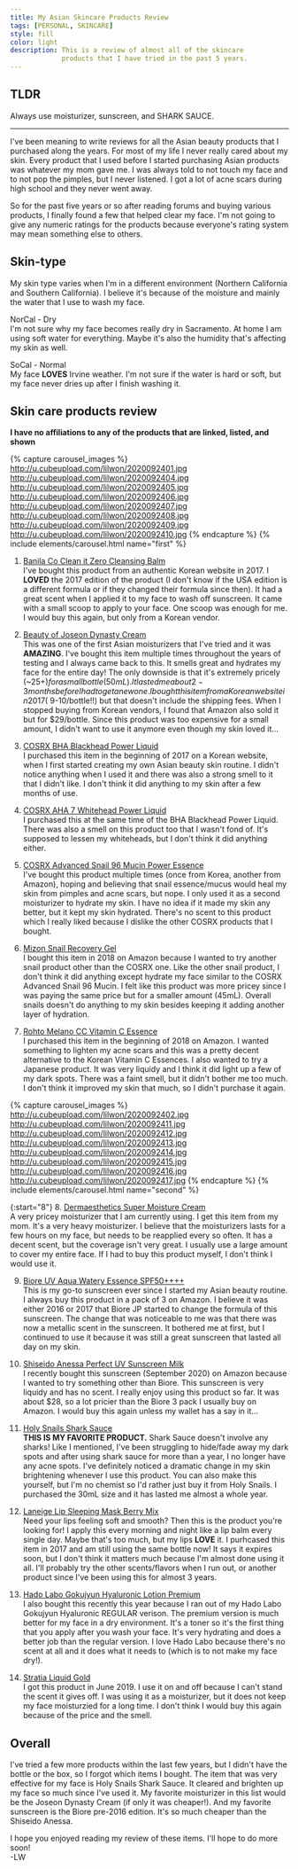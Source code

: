 ```yaml
---
title: My Asian Skincare Products Review
tags: [PERSONAL, SKINCARE]
style: fill 
color: light 
description: This is a review of almost all of the skincare
             products that I have tried in the past 5 years.
---
```


## TLDR 

Always use moisturizer, sunscreen, and SHARK SAUCE.

---

I've been meaning to write reviews for all the Asian beauty products that I purchased
along the years. For most of my life I never really cared about my skin. Every product
that I used before I started purchasing Asian products was whatever my mom gave me. I
was always told to not touch my face and to not pop the pimples, but I never listened.
I got a lot of acne scars during high school and they never went away. 

So for the past five years or so after reading forums and buying various products, I 
finally found a few that helped clear my face. I'm not going to give any numeric 
ratings for the products because everyone's rating system may mean something else
to others.

## Skin-type
My skin type varies when I'm in a different environment (Northern California 
and Southern California). I believe it's because of the moisture and mainly the water
that I use to wash my face. <br> 

NorCal - Dry <br>
I'm not sure why my face becomes really dry in Sacramento. At home I am using soft water
for everything. Maybe it's also the humidity that's affecting my skin as well.  

SoCal - Normal  <br>
My face **LOVES** Irvine weather. I'm not sure if the water is hard or soft, but my
face never dries up after I finish washing it.  


## Skin care products review

**I have no affiliations to any of the products that are linked, listed, and shown** 

{% capture carousel_images %}
http://u.cubeupload.com/lilwon/2020092401.jpg
http://u.cubeupload.com/lilwon/2020092404.jpg
http://u.cubeupload.com/lilwon/2020092405.jpg
http://u.cubeupload.com/lilwon/2020092406.jpg
http://u.cubeupload.com/lilwon/2020092407.jpg
http://u.cubeupload.com/lilwon/2020092408.jpg
http://u.cubeupload.com/lilwon/2020092409.jpg
http://u.cubeupload.com/lilwon/2020092410.jpg
{% endcapture %}
{% include elements/carousel.html name="first" %}

1. [Banila Co Clean it Zero Cleansing Balm](https://banilausa.com/collections/clean-it-zero/products/clean-it-zero-cleansing-balm-original)<br>
   I've bought this product from an authentic Korean website in 2017. I **LOVED** the 
   2017 edition of the product (I don't know if the USA edition is a different formula or
   if they changed their formula since then).
   It had a great scent when I applied it to my face to wash off sunscreen. It came with a 
   small scoop to apply to your face. One scoop was enough for me. I would buy this again, 
   but only from a Korean vendor. 

2. [Beauty of Joseon Dynasty Cream](https://www.beautyofjoseon.com/product-page/dynasty-cream)<br>
   This was one of the first Asian moisturizers that I've tried and it was **AMAZING**. I've 
   bought this item multiple times throughout the years of testing and I always came back to
   this. It smells great and hydrates my face for the entire day! 
   The only downside is that it's extremely pricely (~$25+) for a small bottle (50mL).
   It lasted me about 2-3 months before I had to get a new one. I bought this item
   from a Korean website in 2017 (~$9-10/bottle!!) but that doesn't include the shipping fees. 
   When I stopped buying from Korean vendors, I found that Amazon also sold it but for $29/bottle.
   Since this product was too expensive for a small amount, I didn't want to use it 
   anymore even though my skin loved it... 

3. [COSRX BHA Blackhead Power Liquid](https://www.cosrx.com/cosrx-bha-blackhead-power-liquid-1.html)<br>
   I purchased this item in the beginning of 2017 on a Korean website,
   when I first started creating my own
   Asian beauty skin routine. I didn't notice anything when I used it and there was also
   a strong smell to it that I didn't like. I don't think it did anything to my skin after
   a few months of use. 

4. [COSRX AHA 7 Whitehead Power Liquid](https://www.cosrx.com/cosrx-aha-7-whitehead-power-liquid-1.html)<br>
   I purchased this at the same time of the BHA Blackhead Power Liquid. There was also a smell
   on this product too that I wasn't fond of. It's supposed to lessen my whiteheads, but
   I don't think it did anything either.  

5. [COSRX Advanced Snail 96 Mucin Power Essence](https://www.cosrx.com/cosrx-advanced-snail-96-mucin-power-essence-1.html) <br>
   I've bought this product multiple times (once from Korea, another from Amazon),
   hoping and believing that snail essence/mucus 
   would heal my skin from pimples and acne scars, but nope. I only used it as a second
   moisturizer to hydrate my skin. I have no idea if it made my skin any better, but 
   it kept my skin hydrated. There's no scent to this product which I really liked 
   because I dislike the other COSRX products that I bought. 

6. [Mizon Snail Recovery Gel](https://mizonworld.com/shop/mizon-snail-recovery-gel-cream/)<br>
   I bought this item in 2018 on Amazon because I wanted to try another snail product other
   than the COSRX one. Like the other snail product, I don't think it did anything 
   except hydrate my face similar to the COSRX Advanced Snail 96 Mucin. I felt like 
   this product was more pricey since I was paying the same price but for a smaller
   amount (45mL).  Overall snails doesn't do anything to my skin besides keeping it
   adding another layer of hydration.

7. [Rohto Melano CC Vitamin C Essence](https://jp.rohto.com/melanocc/)<br>
   I purchased this item in the beginning of 2018 on Amazon. I wanted something to lighten
   my acne scars and this was a pretty decent alternative to the Korean Vitamin C Essences.
   I also wanted to try a Japanese product. 
   It was very liquidy and I think it did light up a few of my dark spots. There was a faint
   smell, but it didn't bother me too much. I don't think it improved my skin that much, 
   so I didn't purchase it again. 

{% capture carousel_images %}
http://u.cubeupload.com/lilwon/2020092402.jpg
http://u.cubeupload.com/lilwon/2020092411.jpg
http://u.cubeupload.com/lilwon/2020092412.jpg
http://u.cubeupload.com/lilwon/2020092413.jpg
http://u.cubeupload.com/lilwon/2020092414.jpg
http://u.cubeupload.com/lilwon/2020092415.jpg
http://u.cubeupload.com/lilwon/2020092416.jpg
http://u.cubeupload.com/lilwon/2020092417.jpg
{% endcapture %}
{% include elements/carousel.html name="second" %}

{:start="8"}
8. [Dermaesthetics Super Moisture Cream](https://dermaestheticsusa.com/products/super-moisture-cream-2)<br>
   A very pricey moisturizer that I am currently using. I get this item from my mom. It's
   a very heavy moisturizer. I believe that the moisturizers lasts for a few hours on my 
   face, but needs to be reapplied every so often. It has a decent scent, but the 
   coverage isn't very great. I usually use a large amount to cover my entire face. If
   I had to buy this product myself, I don't think I would use it.

9. [Biore UV Aqua Watery Essence SPF50++++](https://www.amazon.com/Biore-Aqua-Watery-Essence-SPF50/dp/B071H7P3T8)<br>
   This is my go-to sunscreen ever since I started my Asian beauty routine.
   I always buy this product in a pack of 3 on Amazon. I believe it was either 
   2016 or 2017 that Biore JP started to change the formula of this sunscreen.
   The change that was noticeable to me was that there was now a metallic scent in the
   sunscreen. It bothered me at first, but I continued to use it because it was still
   a great sunscreen that lasted all day on my skin.  

10. [Shiseido Anessa Perfect UV Sunscreen Milk](http://anessa.shiseido.co.jp/en/products/suncare/perfect_uv_sm/)<br>
   I recently bought this sunscreen (September 2020) on Amazon because I wanted to
   try something other than Biore. This sunscreen is very liquidy and has no scent. I really 
   enjoy using this product so far. It was about $28, so a lot pricier than the Biore 3 pack I 
   usually buy on Amazon. I would buy this again unless my wallet has a say in it...

11. [Holy Snails Shark Sauce](https://www.holysnails.com/products/shark-sauce?variant=20909831686)<br>
   **THIS IS MY FAVORITE PRODUCT.** Shark Sauce doesn't involve any sharks! Like I mentioned,
   I've been struggling to hide/fade away my dark spots and after using shark sauce for more than
   a year, I no longer have any acne spots. I've definitely noticed a dramatic change in my 
   skin brightening whenever I use this product. You can also make this yourself, but I'm no
   chemist so I'd rather just buy it from Holy Snails. I purchased the 30mL size and it has 
   lasted me almost a whole year. 

12. [Laneige Lip Sleeping Mask Berry Mix](https://us.laneige.com/products/lip-sleeping-mask)<br>
   Need your lips feeling soft and smooth? Then this is the product you're looking for! I apply
   this every morning and night like a lip balm every single day. 
   Maybe that's too much, but my lips **LOVE** it. 
   I purhcased this item in 2017 and am still using the same bottle now! It says it expires soon,
   but I don't think it matters much because I'm almost done using it all. I'll probably try
   the other scents/flavors when I run out, or another product since I've been using this
   for almost 3 years.

13. [Hado Labo Gokujyun Hyaluronic Lotion Premium](https://jp.rohto.com/hadalabo/promo/g-premium/)<br> 
   I also bought this recently this year because I ran out of my Hado Labo Gokujyun Hyaluronic 
   REGULAR verison. The premium version is much better for my face in a dry environment. It's
   a toner so it's the first thing that you apply after you wash your face. It's very 
   hydrating and does a better job than the regular version. I love Hado Labo because there's
   no scent at all and it does what it needs to (which is to not make my face dry!). 

14. [Stratia Liquid Gold](https://www.stratiaskin.com/products/liquid-gold)<br>
   I got this product in June 2019. I use it on and off because I can't stand the scent it 
   gives off. I was using it as a moisturizer, but it does not keep my face moisturzied for 
   a long time. I don't think I would buy this again because of the price and the smell.

## Overall

I've tried a few more products within the last few years, but I didn't have the bottle or the box,
so I forgot which items I bought. The item that was very effective for my face is Holy Snails
Shark Sauce. It cleared and brighten up my face so much since I've used it. My favorite 
moisturizer in this list would be the Joseon Dynasty Cream (if only it was cheaper!). And my 
favorite sunscreen is the Biore pre-2016 edition. It's so much cheaper than the Shiseido Anessa.

I hope you enjoyed reading my review of these items. I'll hope to do more soon! <br>
-LW 
